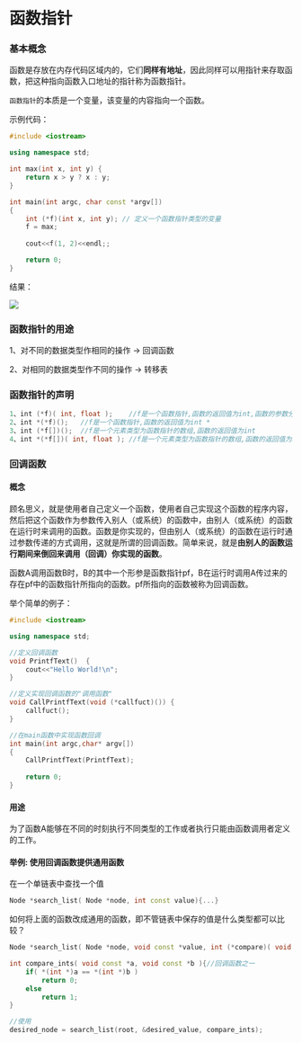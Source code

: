 # 函数指针

### 基本概念

函数是存放在内存代码区域内的，它们**同样有地址**，因此同样可以用指针来存取函数，把这种指向函数入口地址的指针称为函数指针。

`函数指针`的本质是一个变量，该变量的内容指向一个函数。

示例代码：

```c++
#include <iostream>

using namespace std;

int max(int x, int y) {
	return x > y ? x : y;
}

int main(int argc, char const *argv[])
{
	int (*f)(int x, int y); // 定义一个函数指针类型的变量
	f = max;
    
    cout<<f(1, 2)<<endl;;

	return 0;
}
```

结果：

![](http://oklbfi1yj.bkt.clouddn.com/%E5%87%BD%E6%95%B0%E6%8C%87%E9%92%88/1.png)

### 函数指针的用途

1、对不同的数据类型作相同的操作 -> 回调函数

2、对相同的数据类型作不同的操作 -> 转移表

### 函数指针的声明

```c++
1、int (*f)( int, float );    //f是一个函数指针,函数的返回值为int,函数的参数分别是int和float
2、int *(*f)();   //f是一个函数指针,函数的返回值为int *
3、int (*f[])();  //f是一个元素类型为函数指针的数组,函数的返回值为int
4、int *(*f[])( int, float ); //f是一个元素类型为函数指针的数组,函数的返回值为int *,函数的参数分别是int和float
```

### 回调函数

#### 概念

顾名思义，就是使用者自己定义一个函数，使用者自己实现这个函数的程序内容，然后把这个函数作为参数传入别人（或系统）的函数中，由别人（或系统）的函数在运行时来调用的函数。函数是你实现的，但由别人（或系统）的函数在运行时通过参数传递的方式调用，这就是所谓的回调函数。简单来说，就是**由别人的函数运行期间来倒回来调用（回调）你实现的函数**。

函数A调用函数B时，B的其中一个形参是函数指针pf，B在运行时调用A传过来的存在pf中的函数指针所指向的函数。pf所指向的函数被称为回调函数。

举个简单的例子：

```c++
#include <iostream>

using namespace std;

//定义回调函数
void PrintfText()  {
    cout<<"Hello World!\n";
}

//定义实现回调函数的"调用函数"
void CallPrintfText(void (*callfuct)()) {
    callfuct();
}

//在main函数中实现函数回调
int main(int argc,char* argv[])
{
    CallPrintfText(PrintfText);
    
    return 0;
}
```



#### 用途

为了函数A能够在不同的时刻执行不同类型的工作或者执行只能由函数调用者定义的工作。

#### 举例: 使用回调函数提供通用函数

在一个单链表中查找一个值

```c++
Node *search_list( Node *node, int const value){...}
```

如何将上面的函数改成通用的函数，即不管链表中保存的值是什么类型都可以比较？

```c++
Node *search_list( Node *node, void const *value, int (*compare)( void const *, void const * ) ){...}//函数声明, compare所指向的函数就是回调函数

int compare_ints( void const *a, void const *b ){//回调函数之一
    if( *(int *)a == *(int *)b )
        return 0;
    else
        return 1;
}

//使用
desired_node = search_list(root, &desired_value, compare_ints);
```
















































